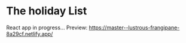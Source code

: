 # The holiday List

React app
in progress...
Preview: https://master--lustrous-frangipane-8a29cf.netlify.app/
